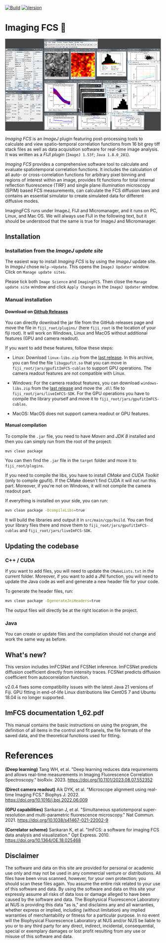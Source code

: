 [![Build](https://github.com/Biophysical-Fluorescence-Laboratory/Imaging_FCS/actions/workflows/build_and_release.yml/badge.svg)](https://github.com/Biophysical-Fluorescence-Laboratory/Imaging_FCS/actions/workflows/build_and_release.yml)
[![Version](https://img.shields.io/github/v/release/Biophysical-Fluorescence-Laboratory/Imaging_FCS?sort=semver)](https://github.com/Biophysical-Fluorescence-Laboratory/Imaging_FCS/releases)

# Imaging FCS :microscope:

<p align="center">
    <img src="src/main/resources/images/Imaging_FCS_screenshot.png" style"zoom: 50%;" />
</p>

*Imaging FCS* is an *ImageJ* plugin featuring post-processing tools to calculate
and view spatio-temporal correlation functions from 16 bit grey tiff stack
files as well as data acquisition software for real-time image analysis. It was
written as a *FIJI plugin* (`ImageJ 1.53f`; `Java 1.8.0_281`).

*Imaging FCS* provides a comprehensive software tool to calculate and evaluate
spatiotemporal correlation functions. It includes the calculation of all auto-
or cross-correlation functions for arbitrary pixel binning and regions of
interest within an image, provides fit functions for total internal reflection
fluorescence (TIRF) and single plane illumination microscopy (SPIM) based FCS
measurements, can calculate the FCS diffusion laws and contains an essential
simulator to create simulated data for different diffusive modes.

ImagingFCS runs under ImageJ, FIJI and Micromanager, and it runs on PC, Linux,
and Mac OS. We will always use FIJI in the following text, but it should be
understood that the same is true for ImageJ and Micromanager.

## Installation

### Installation from the *ImageJ update site*

The easiest way to install *Imaging FCS* is by using the *ImageJ* update site. In
*ImageJ* chose `Help->Update`. This opens the `ImageJ Updater` window. Click on
`Manage update sites`.

Please tick both `Image Science` and `ImagingFCS`. Then close the
`Manage update site` window and click `Apply Changes` in the `ImageJ Updater`
window.

### Manual installation

#### Download on [Github Releases](https://github.com/Biophysical-Fluorescence-Laboratory/Imaging_FCS/releases/latest)

You can directly download the jar file from the GitHub releases page and move
the file in `fiji_root/plugins/` (here `fiji_root` is the location of your fiji
root). It will work on Windows, Linux and MacOS without additional features
(GPU and camera readout).

If you want to add these features, follow these steps:
  - Linux: Download `linux-libs.zip` from the
  [last release](https://github.com/Biophysical-Fluorescence-Laboratory/Imaging_FCS/releases/latest).
  In this archive, you can find the file `libagpufit.so` that you can move in
  `fiji_root/jars/gpufitImFCS-cublas` to support GPU operations. The camera
  readout features are not compatible with Linux.

  - Windows: For the camera readout features, you can download
  `windows-libs.zip` from the
  [last release](https://github.com/Biophysical-Fluorescence-Laboratory/Imaging_FCS/releases/latest)
  and move the `.dll` file to `fiji_root/jars/liveImFCS-SDK`. For the GPU
  operations you have to compile the library yourself and move it to
  `fiji_root/jars/gpufitImFCS-cublas`.

  - MacOS: MacOS does not support camera readout or GPU features.

#### Manual compilation

To compile the `.jar` file, you need to have *Maven* and *JDK 8* installed and
then you can simply run from the root of the project:

```sh
mvn clean package
```

You can then find the `.jar` file in the `target` folder and move it to
`fiji_root/plugins`.

If you need to compile the libs, you have to install *CMake* and *CUDA Toolkit*
(only to compile gpufit). If the CMake doesn't find CUDA it will not run this
part. Moreover, if you're not on Windows, it will not compile the camera
readout part.

If everything is installed on your side, you can run:

```sh
mvn clean package -DcompileLibs=true
```

It will build the libraries and output it in `src/main/cpp/build`. You can find
your library files there and move them to `fiji_root/jars/gpufitImFCS-cublas`
and `fiji_root/jars/liveImFCS-SDK`.

## Updating the codebase

### C++ / CUDA

If you want to add files, you will need to update the `CMakeLists.txt` in the
current folder. Moreover, if you want to add a JNI function, you will need to
update the Java code as well and generate a new header file for your code.

To generate the header files, run:

```sh
mvn clean package -DgenerateJniHeaders=true
```

The output files will directly be at the right location in the project.

### Java

You can create or update files and the compilation should not change and work
the same way as before.

## What's new?

This version includes ImFCSNet and FCSNet inference. ImFCSNet predicts
diffusion coefficient directly from intensity traces. FCSNet predicts diffusion
coefficient from autocorrelation function.

v2.0.4 fixes some compatibility issues with the latest Java 21 versions of Fiji.
GPU fitting in end-of-life Linux distributions like CentOS 7 and Ubuntu 18.04 is
no longer supported.

## ImFCS documentation 1_62.pdf

This manual contains the basic instructions on using the program, the
definition of all items in the control and fit panels, the file formats of the
saved data, and the theoretical functions used for fitting.

# References

**(Deep learning)** Tang WH, et al. "Deep learning reduces data requirements
and allows real-time measurements in Imaging Fluorescence Correlation
Spectroscopy."
bioRxiv. 2023. https://doi.org/10.1101/2023.08.07.552352

**(Direct camera readout)** Aik DYK, et al. "Microscope alignment using
real-time Imaging FCS."
Biophys J. 2022. https://doi.org/10.1016/j.bpj.2022.06.009

**(GPU capabilities)** Sankaran J, et al. "Simultaneous spatiotemporal
super-resolution and multi-parametric fluorescence microscopy."
Nat Commun. 2021. https://doi.org/10.1038/s41467-021-22002-9

**(Correlator scheme)** Sankaran K, et al. "ImFCS: a software for imaging FCS
data analysis and visualization."
Opt Express. 2010. https://doi.org/10.1364/OE.18.025468

## Disclaimer

The software and data on this site are provided for personal or academic use
only and may not be used in any commercial venture or distributions. All files
have been virus scanned, however, for your own protection; you should scan
these files again. You assume the entire risk related to your use of this
software and data. By using the software and data on this site your expressly
assume all risks of data loss or damage alleged to have been caused by the
software and data. The Biophysical Fluorescence Laboratory at NUS is providing
this data "as is," and disclaims any and all warranties, whether express or
implied, including (without limitation) any implied warranties of
merchantability or fitness for a particular purpose. In no event will the
Biophysical Fluorescence Laboratory at NUS and/or NUS be liable to you or to
any third party for any direct, indirect, incidental, consequential, special or
exemplary damages or lost profit resulting from any use or misuse of this
software and data.
